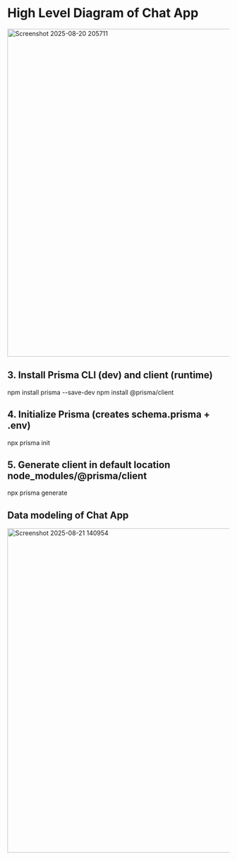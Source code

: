 # High Level Diagram of Chat App

<img width="1570" height="741" alt="Screenshot 2025-08-20 205711" src="https://github.com/user-attachments/assets/a8d845e2-13d1-4976-9b7c-9d835d8c5a56" />



## 3. Install Prisma CLI (dev) and client (runtime)
npm install prisma --save-dev
npm install @prisma/client

## 4. Initialize Prisma (creates schema.prisma + .env)
npx prisma init

## 5. Generate client in default location node_modules/@prisma/client
npx prisma generate


## Data modeling of Chat App

<img width="1118" height="733" alt="Screenshot 2025-08-21 140954" src="https://github.com/user-attachments/assets/fce2bab7-c39f-4c75-8434-ab617b1ae4f3" />

